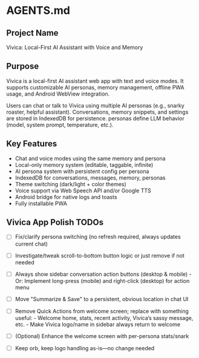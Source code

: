 # AGENTS.md

## Project Name
Vivica: Local-First AI Assistant with Voice and Memory

## Purpose
Vivica is a local-first AI assistant web app with text and voice modes. It supports customizable AI personas, memory management, offline PWA usage, and Android WebView integration.

Users can chat or talk to Vivica using multiple AI personas (e.g., snarky roaster, helpful assistant). Conversations, memory snippets, and settings are stored in IndexedDB for persistence. personas define LLM behavior (model, system prompt, temperature, etc.).

## Key Features
- Chat and voice modes using the same memory and persona
- Local-only memory system (editable, taggable, infinite)
- AI persona system with persistent config per persona
- IndexedDB for conversations, messages, memory, personas
- Theme switching (dark/light + color themes)
- Voice support via Web Speech API and/or Google TTS
- Android bridge for native logs and toasts
- Fully installable PWA

## Vivica App Polish TODOs

- [ ] Fix/clarify persona switching (no refresh required, always updates current chat)
- [ ] Investigate/tweak scroll-to-bottom button logic or just remove if not needed
- [ ] Always show sidebar conversation action buttons (desktop & mobile)
      - Or: Implement long-press (mobile) and right-click (desktop) for action menu
- [ ] Move "Summarize & Save" to a persistent, obvious location in chat UI
- [ ] Remove Quick Actions from welcome screen; replace with something useful:
      - Welcome home, stats, recent activity, Vivica’s sassy message, etc.
      - Make Vivica logo/name in sidebar always return to welcome
- [ ] (Optional) Enhance the welcome screen with per-persona stats/snark
- [ ] Keep orb, keep logo handling as-is—no change needed


